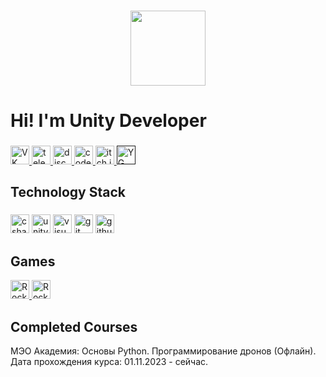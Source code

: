 ###

<div align="center">
  <img height=120" src="https://media.discordapp.net/attachments/656865654976020490/1171479068940701717/snapedit_1699372749844.png?ex=655cd3e7&is=654a5ee7&hm=2540384a47d1bc0ccc354c9aebf7ae5ee365af2922de5cc81fa2c643f9612499&="  />
</div>

###

<h1 align="left">Hi! I'm Unity Developer </h1>

###

<div align="left">
  <a href="https://vk.com/hah_ti_poiman" target="_blank">
    <img src="https://img.shields.io/badge/-VK-090909?style=for-the-badge&logo=vk&logoColor=318CE7" height="30" alt="VK logo"  />
  </a>
  <a href="https://t.me/DaSHhxd" target="_blank">
    <img src="https://img.shields.io/badge/-Telegram-090909?style=for-the-badge&logo=telegram" height="30" alt="telegram logo"  />
  </a>
  <a href="https://discordapp.com/users/650016129993146368/" target="_blank">
    <img src="https://img.shields.io/badge/discord-black?style=for-the-badge&logo=discord&logoColor=5865F2&labelColor=black" height="30" alt="discord logo"  />
  </a>
  <a href="https://www.codewars.com/users/dashhoff" target="_blank">
    <img src="https://img.shields.io/badge/codewars-black?style=for-the-badge&logo=codewars&logoColor=red&labelColor=black" height="30" alt="codewars logo"  />
  </a>
  <a href="https://ddashh.itch.io/" target="_blank">
    <img src="https://img.shields.io/badge/itch.io-black?style=for-the-badge&logo=itchdotio" height="30" alt="itch.io logo"  />
  </a>
   <a href="" target="_blank">
    <img src="https://img.shields.io/badge/YandexGame-black?style=for-the-badge&logo=youtubegaming&logoColor=%23ffcb3f" height="30" alt="YG logo"  />
  </a>
</div>

###

<h2 align="left">Technology Stack</h2>

###

<div align="left">
  <img src="https://img.shields.io/badge/csharp-black?style=for-the-badge&logo=csharp&logoColor=white&labelColor=black" height="30" alt="csharp logo"  />
  <img src="https://img.shields.io/badge/unity-black?style=for-the-badge&logo=unity&logoColor=white" height="30" alt="unity logo"  />
  <img src="https://img.shields.io/badge/visualstudio-black?style=for-the-badge&logo=visualstudio" height="30" alt="visualstudio logo"  />
  <img src="https://img.shields.io/badge/git-black?style=for-the-badge&logo=git&logoColor=white&labelColor=black" height="30" alt="git logo"  />
  <img src="https://img.shields.io/badge/github-black?style=for-the-badge&logo=github&logoColor=white&labelColor=black" height="30" alt="github logo"  />
</div>

###

<h2 align="left">Games</h2>

<div align="left">
  <a href="https://ddashh.itch.io/rocketpush" target="_blank">
    <img src="https://img.shields.io/badge/RocketPush-black?style=for-the-badge&logo=itchdotio" height="30" alt="RocketPush"  />
  </a>
  <a href="https://ddashh.itch.io/rocketgo" target="_blank">
    <img src="https://img.shields.io/badge/RocketGo-black?style=for-the-badge&logo=itchdotio" height="30" alt="RocketGo"  />
  </a>
  
</div>

###

<h2 align="left">Completed Courses</h2>
МЭО Академия: Основы Python. Программирование дронов (Офлайн). Дата прохождения курса: 01.11.2023 - сейчас.

###
